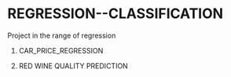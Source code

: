 # REGRESSION--CLASSIFICATION
Project in the range of regression

1) CAR_PRICE_REGRESSION

2) RED WINE QUALITY PREDICTION

